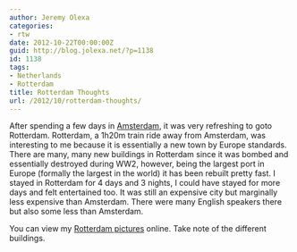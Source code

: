```yaml
---
author: Jeremy Olexa
categories:
- rtw
date: 2012-10-22T00:00:00Z
guid: http://blog.jolexa.net/?p=1138
id: 1138
tags:
- Netherlands
- Rotterdam
title: Rotterdam Thoughts
url: /2012/10/rotterdam-thoughts/
---
```


After spending a few days in [Amsterdam][1], it was very refreshing to goto Rotterdam. Rotterdam, a 1h20m train ride away from Amsterdam, was interesting to me because it is essentially a new town by Europe standards. There are many, many new buildings in Rotterdam since it was bombed and essentially destroyed during WW2, however, being the largest port in Europe (formally the largest in the world) it has been rebuilt pretty fast. I stayed in Rotterdam for 4 days and 3 nights, I could have stayed for more days and felt entertained too. It was still an expensive city but marginally less expensive than Amsterdam. There were many English speakers there but also some less than Amsterdam.

You can view my [Rotterdam pictures][2] online. Take note of the different buildings.

 [1]: http://blog.jolexa.net/2012/10/a-brief-visit-to-amsterdam/
 [2]: http://www.flickr.com/photos/jolexa/sets/72157631785837069/